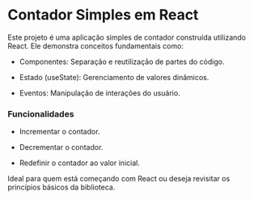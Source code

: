 # Contador Simples em React

Este projeto é uma aplicação simples de contador construída utilizando React. Ele demonstra conceitos fundamentais como:

- Componentes: Separação e reutilização de partes do código.

- Estado (useState): Gerenciamento de valores dinâmicos.

- Eventos: Manipulação de interações do usuário.

### Funcionalidades

- Incrementar o contador.

- Decrementar o contador.

- Redefinir o contador ao valor inicial.

Ideal para quem está começando com React ou deseja revisitar os princípios básicos da biblioteca.
